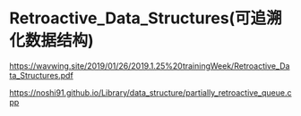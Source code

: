 # Retroactive_Data_Structures(可追溯化数据结构)

https://wavwing.site/2019/01/26/2019.1.25%20trainingWeek/Retroactive_Data_Structures.pdf

https://noshi91.github.io/Library/data_structure/partially_retroactive_queue.cpp
